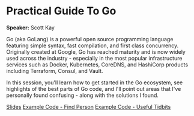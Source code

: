 # Practical Guide To Go

**Speaker:** Scott Kay

Go (aka GoLang) is a powerful open source programming language featuring simple syntax, fast compilation, and first class concurrency. Originally created at Google, Go has reached maturity and is now widely used across the industry - especially in the most popular infrastructure services such as Docker, Kubernetes, CoreDNS, and HashiCorp products including Terraform, Consul, and Vault.

In this session, you'll learn how to get started in the Go ecosystem, see highlights of the best parts of Go code, and I'll point out areas that I've personally found confusing - along with the solutions I found.

[Slides](https://github.com/TechBash/techbash2022/blob/main/TalkSlidesDemos/Practical%20Guide%20To%20Go/Slides.pptx)
[Example Code - Find Person](https://github.com/TechBash/techbash2022/tree/main/TalkSlidesDemos/Practical%20Guide%20To%20Go/findperson)
[Example Code - Useful Tidbits](https://github.com/TechBash/techbash2022/tree/main/TalkSlidesDemos/Practical%20Guide%20To%20Go/tidbits)